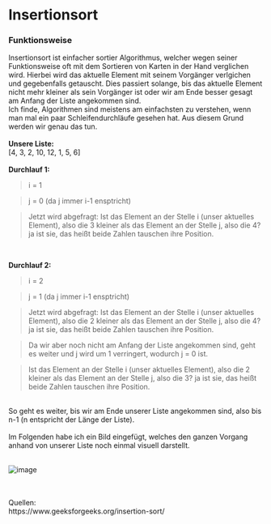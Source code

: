# Insertionsort
### Funktionsweise
Insertionsort ist einfacher sortier Algorithmus, welcher wegen seiner Funktionsweise oft mit dem Sortieren von Karten in der Hand verglichen wird.
Hierbei wird das aktuelle Element mit seinem Vorgänger verlgichen und gegebenfalls getauscht.
Dies passiert solange, bis das aktuelle Element nicht mehr kleiner als sein Vorgänger ist oder wir am Ende besser gesagt am Anfang der Liste angekommen sind.
<br>
Ich finde, Algorithmen sind meistens am einfachsten zu verstehen, wenn man mal ein paar Schleifendurchläufe gesehen hat.
Aus diesem Grund werden wir genau das tun.
<br>
<br>
**Unsere Liste:**
<br>
[4, 3, 2, 10, 12, 1, 5, 6]
<br>
<br>
**Durchlauf 1:**
<br>
> i = 1

> j = 0 (da j immer i-1 ensptricht)

> Jetzt wird abgefragt: Ist das Element an der Stelle i (unser aktuelles Element), also die 3 kleiner als das Element an der Stelle j, also die 4? ja ist sie, das heißt beide Zahlen tauschen ihre Position.

<br>

**Durchlauf 2:**
> i = 2

> j = 1 (da j immer i-1 ensptricht)

> Jetzt wird abgefragt: Ist das Element an der Stelle i (unser aktuelles Element), also die 2 kleiner als das Element an der Stelle j, also die 4? ja ist sie, das heißt beide Zahlen tauschen ihre Position.

> Da wir aber noch nicht am Anfang der Liste angekommen sind, geht es weiter und j wird um 1 verringert, wodurch j = 0 ist.

> Ist das Element an der Stelle i (unser aktuelles Element), also die 2 kleiner als das Element an der Stelle j, also die 3? ja ist sie, das heißt beide Zahlen tauschen ihre Position.
<br>
So geht es weiter, bis wir am Ende unserer Liste angekommen sind, also bis n-1 (n entspricht der Länge der Liste).
<br>
<br>
Im Folgenden habe ich ein Bild eingefügt, welches den ganzen Vorgang anhand von unserer Liste noch einmal visuell darstellt.
<br>
<br>

![image](https://user-images.githubusercontent.com/83044113/151985003-15de7671-3d58-453e-be47-9703563fd799.png)


















<br>
<br>
Quellen:
<br>
https://www.geeksforgeeks.org/insertion-sort/
<br>
